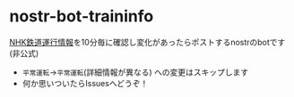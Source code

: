 # nostr-bot-traininfo

[NHK鉄道運行情報](https://www3.nhk.or.jp/news/traffic/)を10分毎に確認し変化があったらポストするnostrのbotです(非公式) 
- `平常運転`→`平常運転`(詳細情報が異なる) への変更はスキップします
- 何か思いついたらIssuesへどうぞ！
